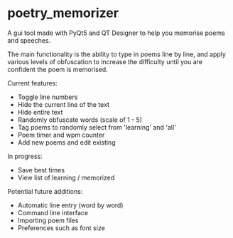 # poetry_memorizer

A gui tool made with PyQt5 and QT Designer to help you memorise poems and speeches.

The main functionality is the ability to type in poems line by line, and apply various levels of obfuscation to increase the difficulty until you are confident the poem is memorised.

Current features:

* Toggle line numbers
* Hide the current line of the text
* Hide entire text
* Randomly obfuscate words (scale of 1 - 5)
* Tag poems to randomly select from 'learning' and 'all'
* Poem timer and wpm counter
* Add new poems and edit existing

In progress:

* Save best times
* View list of learning / memorized

Potential future additions:

* Automatic line entry (word by word)
* Command line interface
* Importing poem files
* Preferences such as font size
